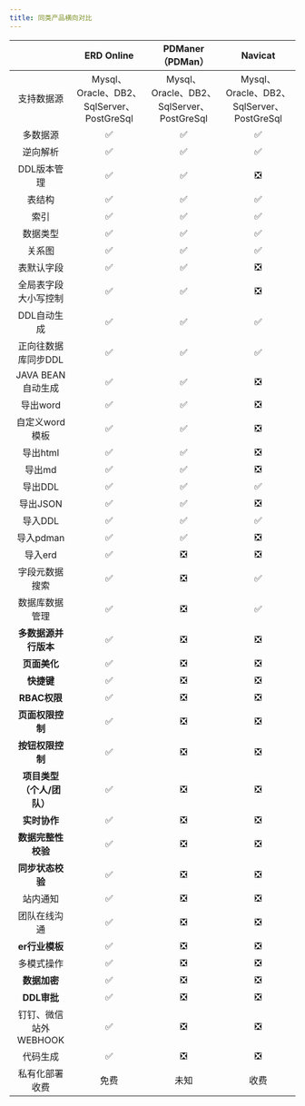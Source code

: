 ```yaml
---
title: 同类产品横向对比
---
```



|                           |                  ERD Online                  |                   PDManer（PDMan）                    |      Navicat|
| :-----------------------: | :---------------------------------------: | :---------------------------------------: | :---------------------------------------: |
|        支持数据源         | Mysql、Oracle、DB2、SqlServer、PostGreSql | Mysql、Oracle、DB2、SqlServer、PostGreSql | Mysql、Oracle、DB2、SqlServer、PostGreSql |
|         多数据源          |                     ✅                     |                     ✅                     |                     ✅                     |
|         逆向解析          |                     ✅                     |                     ✅                     |                     ✅                     |
|        DDL版本管理        |                     ✅                     |                     ✅                     |                     ❎                     |
|          表结构           |                     ✅                     |                     ✅                     |                     ✅                     |
|           索引            |                     ✅                     |                     ✅                     |                     ✅                     |
|         数据类型          |                     ✅                     |                     ✅                     |                     ✅                     |
|          关系图           |                     ✅                     |                     ✅                     |                     ✅                     |
|        表默认字段         |                     ✅                     |                     ✅                     |                     ❎                     |
|   全局表字段大小写控制    |                     ✅                     |                     ✅                     |                     ❎                    |
|        DDL自动生成        |                     ✅                     |                     ✅                     |                     ✅                     |
|    正向往数据库同步DDL    |                     ✅                     |                     ✅                     |                     ✅                     |
|     JAVA BEAN自动生成     |                     ✅                     |                     ✅                     |                     ❎                     |
|         导出word          |                     ✅                     |                     ✅                     |                     ❎                     |
|      自定义word模板       |                     ✅                     |                     ✅                     |                     ❎                    |
|         导出html          |                     ✅                     |                     ✅                     |                     ❎                     |
|          导出md           |                     ✅                     |                     ✅                     |                    ❎                     |
|          导出DDL          |                     ✅                     |                     ✅                     |                     ✅                     |
|         导出JSON          |                     ✅                     |                     ✅                     |                     ❎                     |
|          导入DDL          |                             ✅               |                     ✅                     |                    ✅                     |
|         导入pdman         |                       ✅                     |                     ✅                     |                    ❎                      |
|          导入erd          |                             ✅               |                     ❎                     |                    ❎                     |
|          字段元数据搜索          |                     ✅                       |                    ❎                      |                     ✅                      |
|          数据库数据管理         |                       ✅                     |                     ❎                      |                     ✅                      |
|   **多数据源并行版本**    |                   ✅                         |                     ❎                      |                     ❎                     |
|       **页面美化**        |                          ✅                  |                    ❎                     |                     ❎                     |
|        **快捷键**         |                            ✅                |                    ❎                     |                     ❎                    |
|       **RBAC权限**        |                      ✅                      |                     ❎                    |                     ❎                    |
|     **页面权限控制**      |                      ✅                      |                    ❎                      |                     ❎                     |
|     **按钮权限控制**      |                      ✅                      |                     ❎                     |                     ❎                     |
| **项目类型（个人/团队）** |                ✅                            |                    ❎                    |                     ❎                  |
|       **实时协作**        |                        ✅                    |                     ❎                     |                     ❎                     |
|    **数据完整性校验**     |                   ✅                         |                     ❎                     |                     ❎                    |
|     **同步状态校验**      |                  ✅                          |                    ❎                     |                     ❎                    |
|         站内通知          |                       ✅                     |                     ❎                     |                     ❎                     |
|       团队在线沟通        |                    ✅                        |                     ❎                     |                     ❎                    |
|      **er行业模板**       |                    ✅                        |                     ❎                     |                     ❎                     |
|        多模式操作         |                   ✅                         |                     ❎                     |                     ❎                     |
|       **数据加密**        |                    ✅                        |                     ❎                    |                     ❎                    |
|        **DDL审批**        |                   ✅                         |                     ❎                    |                     ❎                     |
|   钉钉、微信站外WEBHOOK   |               ✅                             |                     ❎                     |                     ❎                     |
|   代码生成   |                       ✅                     |                     ❎                    |                     ❎                     |
|   私有化部署收费   |               免费                            |                     未知                     |                     收费                   |


